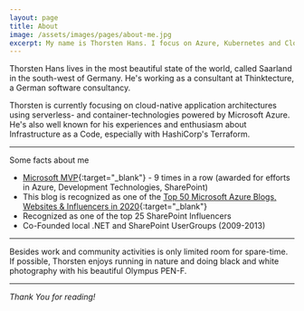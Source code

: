 ```yaml
---
layout: page
title: About
image: /assets/images/pages/about-me.jpg
excerpt: My name is Thorsten Hans. I focus on Azure, Kubernetes and Cloud-Native Application development. Additionally, I am awarded as Microsoft Azure MVP for the 9th time in a row now...
---
```


Thorsten Hans lives in the most beautiful state of the world, called Saarland in the south-west of Germany. He's working as a consultant at Thinktecture, a German software consultancy.

Thorsten is currently focusing on cloud-native application architectures using serverless- and container-technologies powered by Microsoft Azure. He's also well known for his experiences and enthusiasm about Infrastructure as a Code, especially with HashiCorp's Terraform.

---

Some facts about me

- [Microsoft MVP](https://mvp.microsoft.com/de-de/PublicProfile/4032617?fullName=Thorsten%20Hans){:target="_blank"} - 9 times in a row (awarded for efforts in Azure, Development Technologies, SharePoint)
- This blog is recognized as one of the [Top 50 Microsoft Azure Blogs, Websites & Influencers in 2020](https://blog.feedspot.com/microsoft_azure_blogs/){:target="_blank"}
- Recognized as one of the top 25 SharePoint Influencers
- Co-Founded local .NET and SharePoint UserGroups (2009-2013)

---

Besides work and community activities is only limited room for spare-time. If possible, Thorsten enjoys running in nature and doing black and white photography with his beautiful Olympus PEN-F.

---

*Thank You for reading!*

